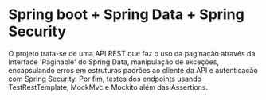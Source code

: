 # Spring boot + Spring Data + Spring Security 

O projeto trata-se de uma API REST que faz o uso da paginação através da Interface 'Paginable' do Spring Data, manipulação de exceções, encapsulando erros em estruturas padrões ao cliente da API e autenticação com Spring Security.
Por fim, testes dos endpoints usando TestRestTemplate, MockMvc e Mockito além das Assertions.
